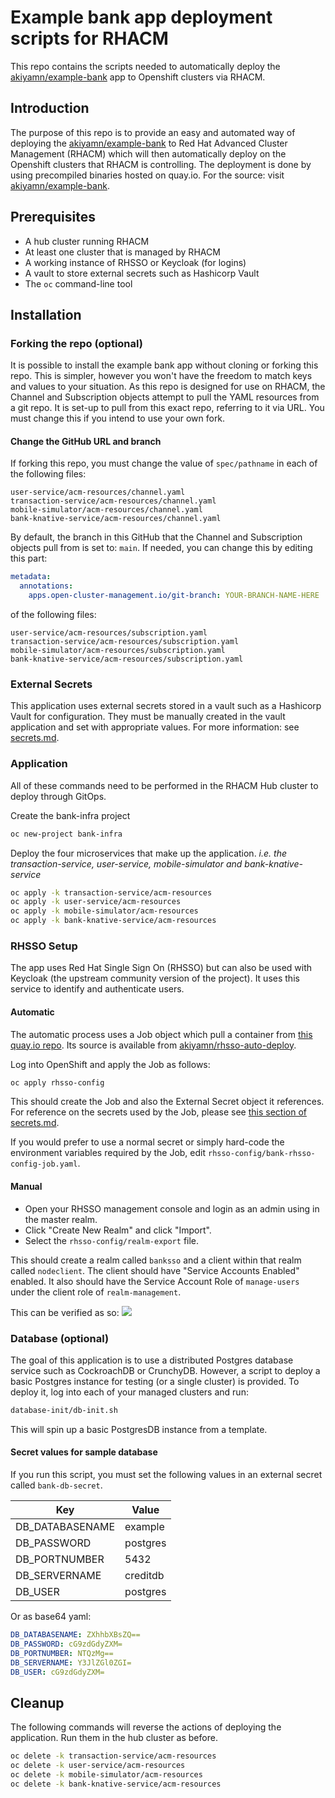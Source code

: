 # Example bank app deployment scripts for RHACM
This repo contains the scripts needed to automatically deploy the [akiyamn/example-bank](https://github.com/akiyamn/example-bank) app to Openshift clusters via RHACM.

## Introduction
The purpose of this repo is to provide an easy and automated way of deploying the [akiyamn/example-bank](https://github.com/akiyamn/example-bank) to Red Hat Advanced Cluster Management (RHACM) which will then automatically deploy on the Openshift clusters that RHACM is controlling. The deployment is done by using precompiled binaries hosted on quay.io. For the source: visit [akiyamn/example-bank](https://github.com/akiyamn/example-bank).

## Prerequisites
- A hub cluster running RHACM
- At least one cluster that is managed by RHACM
- A working instance of RHSSO or Keycloak (for logins)
- A vault to store external secrets such as Hashicorp Vault
- The `oc` command-line tool

## Installation

### Forking the repo (optional)
It is possible to install the example bank app without cloning or forking this repo. This is simpler, however you won't have the freedom to match keys and values to your situation. As this repo is designed for use on RHACM, the Channel and Subscription objects attempt to pull the YAML resources from a git repo. It is set-up to pull from this exact repo, referring to it via URL. You must change this if you intend to use your own fork.

#### Change the GitHub URL and branch
If forking this repo, you must change the value of `spec/pathname` in each of the following files:
```
user-service/acm-resources/channel.yaml
transaction-service/acm-resources/channel.yaml
mobile-simulator/acm-resources/channel.yaml
bank-knative-service/acm-resources/channel.yaml
```
By default, the branch in this GitHub that the Channel and Subscription objects pull from is set to: `main`.
If needed, you can change this by editing this part:
```yaml
metadata:
  annotations:
    apps.open-cluster-management.io/git-branch: YOUR-BRANCH-NAME-HERE
```
of the following files:
```
user-service/acm-resources/subscription.yaml
transaction-service/acm-resources/subscription.yaml
mobile-simulator/acm-resources/subscription.yaml
bank-knative-service/acm-resources/subscription.yaml
```

### External Secrets
This application uses external secrets stored in a vault such as a Hashicorp Vault for configuration.
They must be manually created in the vault application and set with appropriate values.
For more information: see [secrets.md](secrets.md).

### Application

All of these commands need to be performed in the RHACM Hub cluster to deploy through GitOps.

Create the bank-infra project
```bash
oc new-project bank-infra
```

Deploy the four microservices that make up the application.
*i.e. the transaction-service, user-service, mobile-simulator and bank-knative-service*

```bash
oc apply -k transaction-service/acm-resources
oc apply -k user-service/acm-resources
oc apply -k mobile-simulator/acm-resources
oc apply -k bank-knative-service/acm-resources
```

### RHSSO Setup
The app uses Red Hat Single Sign On (RHSSO) but can also be used with Keycloak (the upstream community version of the project). It uses this service to identify and authenticate users.

#### Automatic
The automatic process uses a Job object which pull a container from [this quay.io repo](https://quay.io/repository/alexocc/bank-rhsso-config). Its source is available from [akiyamn/rhsso-auto-deploy](https://github.com/akiyamn/rhsso-auto-deploy).

Log into OpenShift and apply the Job as follows:
```bash
oc apply rhsso-config
```
This should create the Job and also the External Secret object it references. For reference on the secrets used by the Job, please see [this section of secrets.md](secrets.md#bank-rhsso-secrets).

If you would prefer to use a normal secret or simply hard-code the environment variables required by the Job, edit `rhsso-config/bank-rhsso-config-job.yaml`.

#### Manual

- Open your RHSSO management console and login as an admin using in the master realm.
- Click "Create New Realm" and click "Import".
- Select the `rhsso-config/realm-export` file.

This should create a realm called `banksso` and a client within that realm called `nodeclient`.
The client should have "Service Accounts Enabled" enabled. It also should have the Service Account Role of `manage-users` under the client role of `realm-management`.

This can be verified as so:
![](https://i.imgur.com/ysWVq7g.png)

### Database (optional)
The goal of this application is to use a distributed Postgres database service such as CockroachDB or CrunchyDB. However, a script to deploy a basic Postgres instance for testing (or a single cluster) is provided. To deploy it, log into each of your managed clusters and run:

```bash
database-init/db-init.sh
```

This will spin up a basic PostgresDB instance from a template. 

#### Secret values for sample database
If you run this script, you must set the following values in an external secret called `bank-db-secret`.

|Key|Value|
|-|-|
|DB_DATABASENAME|example|
|DB_PASSWORD|postgres|
|DB_PORTNUMBER|5432|
|DB_SERVERNAME|creditdb|
|DB_USER|postgres|

Or as base64 yaml:

```yaml
DB_DATABASENAME: ZXhhbXBsZQ==
DB_PASSWORD: cG9zdGdyZXM=
DB_PORTNUMBER: NTQzMg==
DB_SERVERNAME: Y3JlZGl0ZGI=
DB_USER: cG9zdGdyZXM=
```

## Cleanup

The following commands will reverse the actions of deploying the application. Run them in the hub cluster as before.

```bash
oc delete -k transaction-service/acm-resources
oc delete -k user-service/acm-resources
oc delete -k mobile-simulator/acm-resources
oc delete -k bank-knative-service/acm-resources
```
